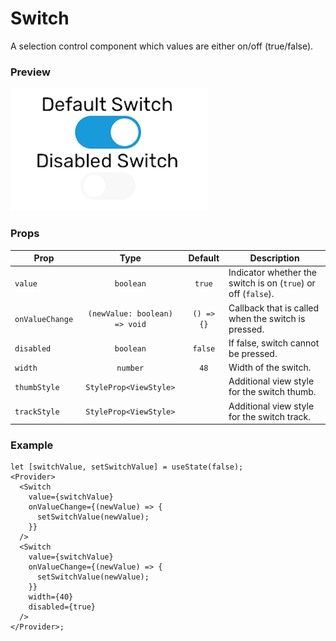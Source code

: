 # Switch

A selection control component which values are either on/off (true/false).

### Preview

![switch_preview](../assets/switch_preview.png)

### Props

| Prop            |             Type              |  Default   | Description                                                   |
| --------------- | :---------------------------: | :--------: | ------------------------------------------------------------- |
| `value`         |           `boolean`           |   `true`   | Indicator whether the switch is on (`true`) or off (`false`). |
| `onValueChange` | `(newValue: boolean) => void` | `() => {}` | Callback that is called when the switch is pressed.           |
| `disabled`      |           `boolean`           |  `false`   | If false, switch cannot be pressed.                           |
| `width`         |           `number`            |    `48`    | Width of the switch.                                          |
| `thumbStyle`    |    `StyleProp<ViewStyle>`     |            | Additional view style for the switch thumb.                   |
| `trackStyle`    |    `StyleProp<ViewStyle>`     |            | Additional view style for the switch track.                   |

### Example

```tsx
let [switchValue, setSwitchValue] = useState(false);
<Provider>
  <Switch
    value={switchValue}
    onValueChange={(newValue) => {
      setSwitchValue(newValue);
    }}
  />
  <Switch
    value={switchValue}
    onValueChange={(newValue) => {
      setSwitchValue(newValue);
    }}
    width={40}
    disabled={true}
  />
</Provider>;
```
